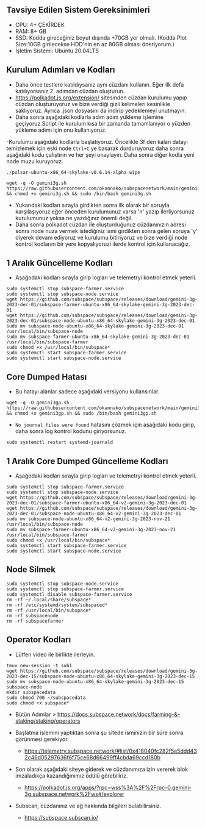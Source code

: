 ## Tavsiye Edilen Sistem Gereksinimleri
- CPU: 4+ ÇEKİRDEK
- RAM: 8+ GB
- SSD: Kodda gireceğiniz boyut dışında +70GB yer olmalı. (Kodda Plot Size:10GB girilecekse HDD'nin en az 80GB olması öneriyorum.)
- İşletim Sistemi: Ubuntu 20.04LTS

## Kurulum Adımları ve Kodları
- Daha önce testlere katıldıysanız aynı cüzdanı kullanın. Eğer ilk defa katılıyorsanız 2. adımdan cüzdan oluşturun.
- https://polkadot.js.org/extension/ sitesinden cüzdan kurulumu yapıp cüzdan oluşturuyoruz ve bize verdiği gizli kelimeleri kesinlikle saklıyoruz. Ayrıca .json dosyasını da indirip yedeklemeyi unutmayın.
- Daha sonra aşağıdaki kodlarla adım adım yükleme işlemine geçiyoruz.Script ile kurulum kısa bir zamanda tamamlanıyor o yüzden yükleme adımı için onu kullanıyoruz.

-Kurulumu aşağıdaki kodlarla başlatıyoruz. Öncelikle 3f den kalan datayı temizlemek için eski node ```Ctrl+C``` ye basarak durduruyoruz daha sonra aşağıdaki kodu çalıştırın ve her şeyi onaylayın. Daha sonra diğer kodla yeni node muzu kuruyoruz.
```
./pulsar-ubuntu-x86_64-skylake-v0.6.14-alpha wipe
```
```
wget -q -O gemini3g.sh https://raw.githubusercontent.com/okannako/subspacenetwork/main/gemini3g.sh && chmod +x gemini3g.sh && sudo /bin/bash gemini3g.sh
```
- Yukarıdaki kodları sırayla girdikten sonra ilk olarak bir soruyla karşılaşıyoruz eğer önceden kurulumunuz varsa 'n' yazıp ilerliyorsunuz kurulumunuz yoksa ne yazdığınız önemli değil.
- Daha sonra polkadot cüzdan ile oluşturduğunuz cüzdanınızın adresi sonra node nuza vermek istediğiniz ismi girdikten sonra gelen soruya 'y' diyerek devam ediyoruz ve kurulumu bitiriyoruz ve bize verdiği node kontrol kodlarını bir yere kopyalıyoruzi ilerde kontrol için kullanacağız.

## 1 Aralık Güncelleme Kodları
- Aşağodaki kodları sırayla girip logları ve telemetryi kontrol etmek yeterli.
```
sudo systemctl stop subspace-farmer.service
sudo systemctl stop subspace-node.service
wget https://github.com/subspace/subspace/releases/download/gemini-3g-2023-dec-01/subspace-farmer-ubuntu-x86_64-skylake-gemini-3g-2023-dec-01
wget https://github.com/subspace/subspace/releases/download/gemini-3g-2023-dec-01/subspace-node-ubuntu-x86_64-skylake-gemini-3g-2023-dec-01
sudo mv subspace-node-ubuntu-x86_64-skylake-gemini-3g-2023-dec-01 /usr/local/bin/subspace-node
sudo mv subspace-farmer-ubuntu-x86_64-skylake-gemini-3g-2023-dec-01 /usr/local/bin/subspace-farmer
sudo chmod +x /usr/local/bin/subspace*
sudo systemctl start subspace-farmer.service
sudo systemctl start subspace-node.service
```

## Core Dumped Hatası
- Bu hatayı alanlar sadece aşağıdaki versiyonu kullansınlar.
```
wget -q -O gemini3gp.sh https://raw.githubusercontent.com/okannako/subspacenetwork/main/gemini3gp.sh && chmod +x gemini3gp.sh && sudo /bin/bash gemini3gp.sh
```

- ``No journal files were found`` hatasını çözmek için aşağıdaki kodu girip, daha sonra log kontrol kodunu giriyorsunuz. 

```
sudo systemctl restart systemd-journald
```

## 1 Aralık Core Dumped Güncelleme Kodları
- Aşağodaki kodları sırayla girip logları ve telemetryi kontrol etmek yeterli.
```
sudo systemctl stop subspace-farmer.service
sudo systemctl stop subspace-node.service
wget https://github.com/subspace/subspace/releases/download/gemini-3g-2023-dec-01/subspace-farmer-ubuntu-x86_64-v2-gemini-3g-2023-dec-01
wget https://github.com/subspace/subspace/releases/download/gemini-3g-2023-dec-01/subspace-node-ubuntu-x86_64-v2-gemini-3g-2023-dec-01
sudo mv subspace-node-ubuntu-x86_64-v2-gemini-3g-2023-nov-21 /usr/local/bin/subspace-node
sudo mv subspace-farmer-ubuntu-x86_64-v2-gemini-3g-2023-nov-21 /usr/local/bin/subspace-farmer
sudo chmod +x /usr/local/bin/subspace*
sudo systemctl start subspace-farmer.service
sudo systemctl start subspace-node.service
```

## Node Silmek

```
sudo systemctl stop subspace-node.service
sudo systemctl stop subspace-farmer.service
sudo systemctl disable subspace-farmer.service
rm -rf ~/.local/share/subspace*
rm -rf /etc/systemd/system/subspaced*
rm -rf /usr/local/bin/subspace*
rm -rf subspacenode
rm -rf subspacefarmer
```

## Operator Kodları
- Lütfen video ile birlikte ilerleyin.
```
tmux new-session -t sub1
wget https://github.com/subspace/subspace/releases/download/gemini-3g-2023-dec-15/subspace-node-ubuntu-x86_64-skylake-gemini-3g-2023-dec-15
sudo mv subspace-node-ubuntu-x86_64-skylake-gemini-3g-2023-dec-15 subspace-node
mkdir subspacedata
sudo chmod 700 ~/subspacedata
sudo chmod +x subspace*
```
- Bütün Adımlar > https://docs.subspace.network/docs/farming-&-staking/staking/operators

- Başlatma işlemini yaptıktan sonra şu sitede isminizin bir süre sonra görünmesi gerekiyor.
     - https://telemetry.subspace.network/#list/0x418040fc282f5e5ddd432c46d05297636f6f75ce68d66499ff4cbda69ccd180b
- Son olarak aşağıdaki siteye giderek ve cüzdanımıza izin vererek blok imzaladıkça kazandığınımız ödülü görebiliriz.
     - https://polkadot.js.org/apps/?rpc=wss%3A%2F%2Frpc-0.gemini-3g.subspace.network%2Fws#/explorer
- Subscan, cüzdanınız ve ağ hakkında bilgileri bulabilirsiniz.
     - https://subspace.subscan.io/
